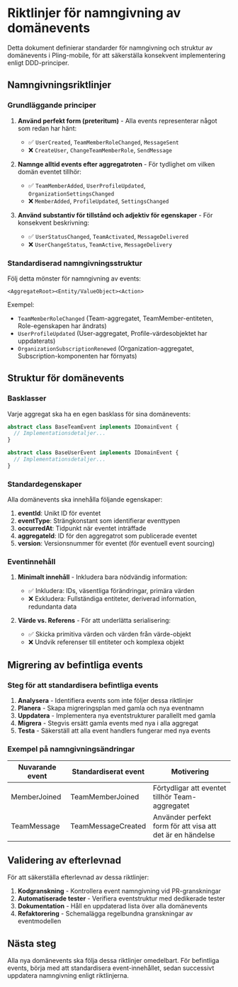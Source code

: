 # Riktlinjer för namngivning av domänevents

Detta dokument definierar standarder för namngivning och struktur av domänevents i Pling-mobile, för att säkerställa konsekvent implementering enligt DDD-principer.

## Namngivningsriktlinjer

### Grundläggande principer

1. **Använd perfekt form (preteritum)** - Alla events representerar något som redan har hänt:
   - ✅ `UserCreated`, `TeamMemberRoleChanged`, `MessageSent`
   - ❌ `CreateUser`, `ChangeTeamMemberRole`, `SendMessage`

2. **Namnge alltid events efter aggregatroten** - För tydlighet om vilken domän eventet tillhör:
   - ✅ `TeamMemberAdded`, `UserProfileUpdated`, `OrganizationSettingsChanged`
   - ❌ `MemberAdded`, `ProfileUpdated`, `SettingsChanged`

3. **Använd substantiv för tillstånd och adjektiv för egenskaper** - För konsekvent beskrivning:
   - ✅ `UserStatusChanged`, `TeamActivated`, `MessageDelivered`
   - ❌ `UserChangeStatus`, `TeamActive`, `MessageDelivery`

### Standardiserad namngivningsstruktur

Följ detta mönster för namngivning av events:

```
<AggregateRoot><Entity/ValueObject><Action>
```

Exempel:
- `TeamMemberRoleChanged` (Team-aggregatet, TeamMember-entiteten, Role-egenskapen har ändrats)
- `UserProfileUpdated` (User-aggregatet, Profile-värdesobjektet har uppdaterats)
- `OrganizationSubscriptionRenewed` (Organization-aggregatet, Subscription-komponenten har förnyats)

## Struktur för domänevents

### Basklasser

Varje aggregat ska ha en egen basklass för sina domänevents:

```typescript
abstract class BaseTeamEvent implements IDomainEvent {
  // Implementationsdetaljer...
}

abstract class BaseUserEvent implements IDomainEvent {
  // Implementationsdetaljer...
}
```

### Standardegenskaper

Alla domänevents ska innehålla följande egenskaper:

1. **eventId**: Unikt ID för eventet
2. **eventType**: Strängkonstant som identifierar eventtypen
3. **occurredAt**: Tidpunkt när eventet inträffade
4. **aggregateId**: ID för den aggregatrot som publicerade eventet
5. **version**: Versionsnummer för eventet (för eventuell event sourcing)

### Eventinnehåll

1. **Minimalt innehåll** - Inkludera bara nödvändig information:
   - ✅ Inkludera: IDs, väsentliga förändringar, primära värden
   - ❌ Exkludera: Fullständiga entiteter, deriverad information, redundanta data

2. **Värde vs. Referens** - För att underlätta serialisering:
   - ✅ Skicka primitiva värden och värden från värde-objekt
   - ❌ Undvik referenser till entiteter och komplexa objekt

## Migrering av befintliga events

### Steg för att standardisera befintliga events

1. **Analysera** - Identifiera events som inte följer dessa riktlinjer
2. **Planera** - Skapa migreringsplan med gamla och nya eventnamn
3. **Uppdatera** - Implementera nya eventstrukturer parallellt med gamla
4. **Migrera** - Stegvis ersätt gamla events med nya i alla aggregat
5. **Testa** - Säkerställ att alla event handlers fungerar med nya events

### Exempel på namngivningsändringar

| Nuvarande event | Standardiserat event | Motivering |
|-----------------|----------------------|------------|
| MemberJoined | TeamMemberJoined | Förtydligar att eventet tillhör Team-aggregatet |
| TeamMessage | TeamMessageCreated | Använder perfekt form för att visa att det är en händelse |

## Validering av efterlevnad

För att säkerställa efterlevnad av dessa riktlinjer:

1. **Kodgranskning** - Kontrollera event namngivning vid PR-granskningar
2. **Automatiserade tester** - Verifiera eventstruktur med dedikerade tester
3. **Dokumentation** - Håll en uppdaterad lista över alla domänevents
4. **Refaktorering** - Schemalägga regelbundna granskningar av eventmodellen

## Nästa steg

Alla nya domänevents ska följa dessa riktlinjer omedelbart. För befintliga events, börja med att standardisera event-innehållet, sedan successivt uppdatera namngivning enligt riktlinjerna. 
